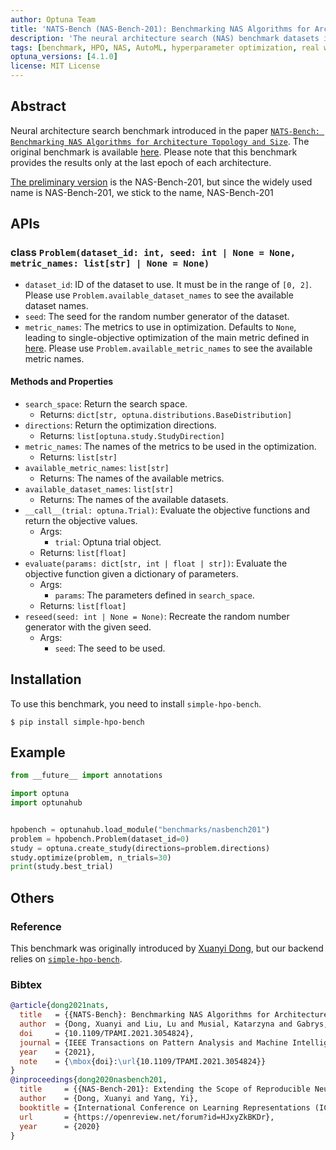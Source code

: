 ```yaml
---
author: Optuna Team
title: 'NATS-Bench (NAS-Bench-201): Benchmarking NAS Algorithms for Architecture Topology and Size'
description: 'The neural architecture search (NAS) benchmark datasets introduced in the paper `NATS-Bench: Benchmarking NAS Algorithms for Architecture Topology and Size`'
tags: [benchmark, HPO, NAS, AutoML, hyperparameter optimization, real world problem]
optuna_versions: [4.1.0]
license: MIT License
---
```


## Abstract

Neural architecture search benchmark introduced in the paper [`NATS-Bench: Benchmarking NAS Algorithms for Architecture Topology and Size`](https://arxiv.org/abs/2009.00437).
The original benchmark is available [here](https://github.com/D-X-Y/NATS-Bench).
Please note that this benchmark provides the results only at the last epoch of each architecture.

[The preliminary version](https://arxiv.org/abs/2001.00326) is the NAS-Bench-201, but since the widely used name is NAS-Bench-201, we stick to the name, NAS-Bench-201

## APIs

### class `Problem(dataset_id: int, seed: int | None = None, metric_names: list[str] | None = None)`

- `dataset_id`: ID of the dataset to use. It must be in the range of `[0, 2]`. Please use `Problem.available_dataset_names` to see the available dataset names.
- `seed`: The seed for the random number generator of the dataset.
- `metric_names`: The metrics to use in optimization. Defaults to `None`, leading to single-objective optimization of the main metric defined in [here](https://github.com/nabenabe0928/simple-hpo-bench/blob/v0.2.0/hpo_benchmarks/nasbench201.py#L16). Please use `Problem.available_metric_names` to see the available metric names.

#### Methods and Properties

- `search_space`: Return the search space.
  - Returns: `dict[str, optuna.distributions.BaseDistribution]`
- `directions`: Return the optimization directions.
  - Returns: `list[optuna.study.StudyDirection]`
- `metric_names`: The names of the metrics to be used in the optimization.
  - Returns: `list[str]`
- `available_metric_names`: `list[str]`
  - Returns: The names of the available metrics.
- `available_dataset_names`: `list[str]`
  - Returns: The names of the available datasets.
- `__call__(trial: optuna.Trial)`: Evaluate the objective functions and return the objective values.
  - Args:
    - `trial`: Optuna trial object.
  - Returns: `list[float]`
- `evaluate(params: dict[str, int | float | str])`: Evaluate the objective function given a dictionary of parameters.
  - Args:
    - `params`: The parameters defined in `search_space`.
  - Returns: `list[float]`
- `reseed(seed: int | None = None)`: Recreate the random number generator with the given seed.
  - Args:
    - `seed`: The seed to be used.

## Installation

To use this benchmark, you need to install `simple-hpo-bench`.

```shell
$ pip install simple-hpo-bench
```

## Example

```python
from __future__ import annotations

import optuna
import optunahub


hpobench = optunahub.load_module("benchmarks/nasbench201")
problem = hpobench.Problem(dataset_id=0)
study = optuna.create_study(directions=problem.directions)
study.optimize(problem, n_trials=30)
print(study.best_trial)

```

## Others

### Reference

This benchmark was originally introduced by [Xuanyi Dong](https://github.com/D-X-Y), but our backend relies on [`simple-hpo-bench`](https://github.com/nabenabe0928/simple-hpo-bench/).

### Bibtex

```bibtex
@article{dong2021nats,
  title   = {{NATS-Bench}: Benchmarking NAS Algorithms for Architecture Topology and Size},
  author  = {Dong, Xuanyi and Liu, Lu and Musial, Katarzyna and Gabrys, Bogdan},
  doi     = {10.1109/TPAMI.2021.3054824},
  journal = {IEEE Transactions on Pattern Analysis and Machine Intelligence (TPAMI)},
  year    = {2021},
  note    = {\mbox{doi}:\url{10.1109/TPAMI.2021.3054824}}
}
@inproceedings{dong2020nasbench201,
  title     = {{NAS-Bench-201}: Extending the Scope of Reproducible Neural Architecture Search},
  author    = {Dong, Xuanyi and Yang, Yi},
  booktitle = {International Conference on Learning Representations (ICLR)},
  url       = {https://openreview.net/forum?id=HJxyZkBKDr},
  year      = {2020}
}
```
